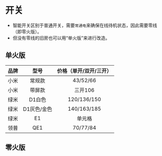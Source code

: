 # 开关
- 智能开关区别于普通开关，需要`常通电`来确保在线待机状态，因此需要零线（即零火版）。
- 但没有零线的旧房也可以用“单火版”来进行改造。

## 单火版

| 品牌 | 型号 | 价格（单开/双开/三开） |
| :-----: | :----: | :----: |
| 小米 | 常规款 | 43/52/66 |
| 小米 | 带屏款 | 三开106 |
| 绿米 | D1白色 | 120/136/150 |
| 绿米 | D1灰色/金色 | 140/163/185 |
| 绿米 | E1 | 单元格 |
| 领普 | QE1 | 70/77/84 |

## 零火版
